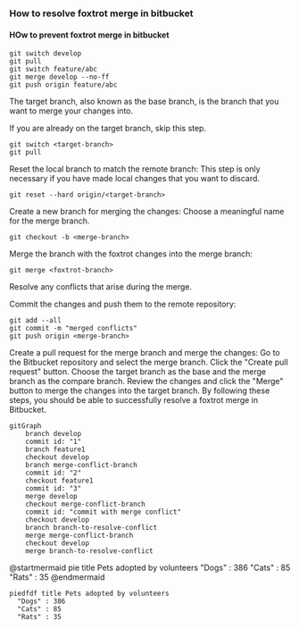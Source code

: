 ### How to resolve foxtrot merge in bitbucket

#### HOw to prevent foxtrot merge in bitbucket
``` console
git switch develop
git pull
git switch feature/abc
git merge develop --no-ff
git push origin feature/abc
```


The target branch, also known as the base branch, is the branch that you want to merge your changes into.

If you are already on the target branch, skip this step.
``` console
git switch <target-branch>
git pull
``` 

Reset the local branch to match the remote branch:
This step is only necessary if you have made local changes that you want to discard.
``` console
git reset --hard origin/<target-branch>
```


Create a new branch for merging the changes:
Choose a meaningful name for the merge branch.
``` console
git checkout -b <merge-branch>
```


Merge the branch with the foxtrot changes into the merge branch:

``` console
git merge <foxtrot-branch>
```
Resolve any conflicts that arise during the merge.

Commit the changes and push them to the remote repository:
``` console
git add --all 
git commit -m "merged conflicts"
git push origin <merge-branch>
```
Create a pull request for the merge branch and merge the changes:
Go to the Bitbucket repository and select the merge branch.
Click the "Create pull request" button.
Choose the target branch as the base and the merge branch as the compare branch.
Review the changes and click the "Merge" button to merge the changes into the target branch.
By following these steps, you should be able to successfully resolve a foxtrot merge in Bitbucket.

```mermaid
gitGraph
    branch develop
    commit id: "1"
    branch feature1
    checkout develop
    branch merge-conflict-branch
    commit id: "2"
    checkout feature1
    commit id: "3"
    merge develop
    checkout merge-conflict-branch
    commit id: "commit with merge conflict"
    checkout develop
    branch branch-to-resolve-conflict
    merge merge-conflict-branch
    checkout develop
    merge branch-to-resolve-conflict
```
@startmermaid
pie title Pets adopted by volunteers
"Dogs" : 386
"Cats" : 85
"Rats" : 35
@endmermaid

```mermaid!
piedfdf title Pets adopted by volunteers
  "Dogs" : 386
  "Cats" : 85
  "Rats" : 35
```